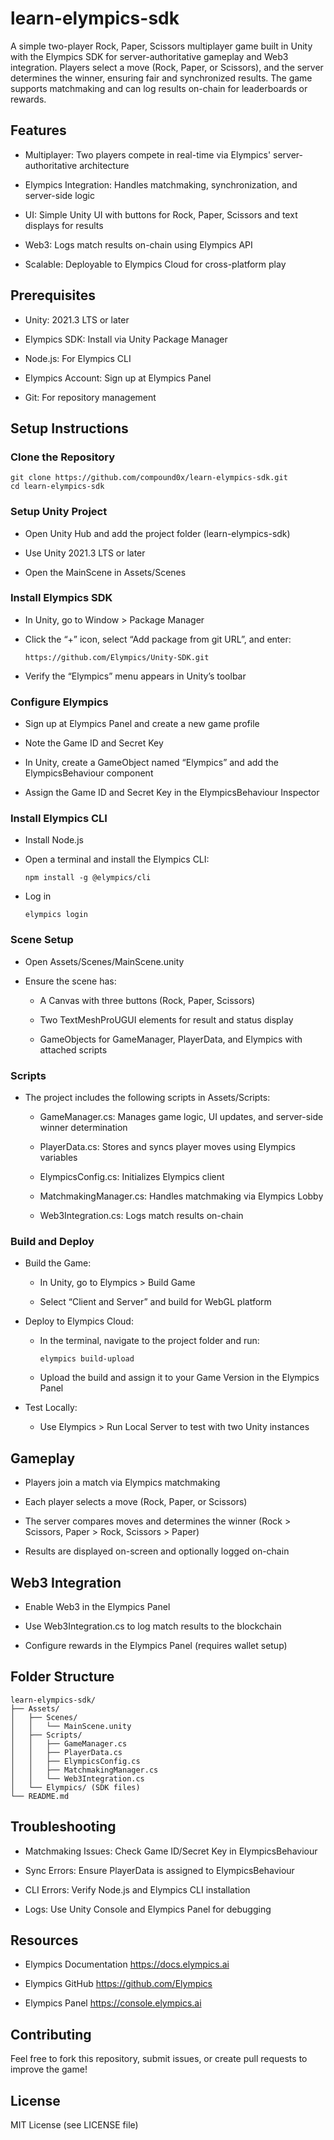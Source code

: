 # learn-elympics-sdk

A simple two-player Rock, Paper, Scissors multiplayer game built in Unity with the Elympics SDK for server-authoritative gameplay and Web3 integration. Players select a move (Rock, Paper, or Scissors), and the server determines the winner, ensuring fair and synchronized results. The game supports matchmaking and can log results on-chain for leaderboards or rewards.

## Features

- Multiplayer: Two players compete in real-time via Elympics' server-authoritative architecture

- Elympics Integration: Handles matchmaking, synchronization, and server-side logic

- UI: Simple Unity UI with buttons for Rock, Paper, Scissors and text displays for results

- Web3: Logs match results on-chain using Elympics API

- Scalable: Deployable to Elympics Cloud for cross-platform play

## Prerequisites

- Unity: 2021.3 LTS or later

- Elympics SDK: Install via Unity Package Manager

- Node.js: For Elympics CLI

- Elympics Account: Sign up at Elympics Panel

- Git: For repository management

## Setup Instructions

### Clone the Repository

```
git clone https://github.com/compound0x/learn-elympics-sdk.git
cd learn-elympics-sdk
```

### Setup Unity Project

- Open Unity Hub and add the project folder (learn-elympics-sdk)

- Use Unity 2021.3 LTS or later

- Open the MainScene in Assets/Scenes

### Install Elympics SDK

- In Unity, go to Window > Package Manager

- Click the “+” icon, select “Add package from git URL”, and enter:
  ```
  https://github.com/Elympics/Unity-SDK.git
  ```
  
- Verify the “Elympics” menu appears in Unity’s toolbar

### Configure Elympics

- Sign up at Elympics Panel and create a new game profile

- Note the Game ID and Secret Key

- In Unity, create a GameObject named “Elympics” and add the ElympicsBehaviour component

- Assign the Game ID and Secret Key in the ElympicsBehaviour Inspector

### Install Elympics CLI

- Install Node.js

- Open a terminal and install the Elympics CLI:
  ```
  npm install -g @elympics/cli
  ```
  
- Log in
  ```
  elympics login
  ```

### Scene Setup

- Open Assets/Scenes/MainScene.unity

- Ensure the scene has:

  - A Canvas with three buttons (Rock, Paper, Scissors)

  - Two TextMeshProUGUI elements for result and status display

  - GameObjects for GameManager, PlayerData, and Elympics with attached scripts
 
### Scripts

- The project includes the following scripts in Assets/Scripts:

  - GameManager.cs: Manages game logic, UI updates, and server-side winner determination

  - PlayerData.cs: Stores and syncs player moves using Elympics variables

  - ElympicsConfig.cs: Initializes Elympics client

  - MatchmakingManager.cs: Handles matchmaking via Elympics Lobby

  - Web3Integration.cs: Logs match results on-chain

### Build and Deploy

- Build the Game:

  - In Unity, go to Elympics > Build Game

  - Select “Client and Server” and build for WebGL platform

- Deploy to Elympics Cloud:

  - In the terminal, navigate to the project folder and run:
    ```
    elympics build-upload
    ```
  - Upload the build and assign it to your Game Version in the Elympics Panel
 
- Test Locally:

  - Use Elympics > Run Local Server to test with two Unity instances
 
## Gameplay

- Players join a match via Elympics matchmaking

- Each player selects a move (Rock, Paper, or Scissors)

- The server compares moves and determines the winner (Rock > Scissors, Paper > Rock, Scissors > Paper)

- Results are displayed on-screen and optionally logged on-chain

## Web3 Integration

- Enable Web3 in the Elympics Panel

- Use Web3Integration.cs to log match results to the blockchain

- Configure rewards in the Elympics Panel (requires wallet setup)

## Folder Structure

```
learn-elympics-sdk/
├── Assets/
│   ├── Scenes/
│   │   └── MainScene.unity
│   ├── Scripts/
│   │   ├── GameManager.cs
│   │   ├── PlayerData.cs
│   │   ├── ElympicsConfig.cs
│   │   ├── MatchmakingManager.cs
│   │   └── Web3Integration.cs
│   └── Elympics/ (SDK files)
└── README.md
```

## Troubleshooting

- Matchmaking Issues: Check Game ID/Secret Key in ElympicsBehaviour

- Sync Errors: Ensure PlayerData is assigned to ElympicsBehaviour

- CLI Errors: Verify Node.js and Elympics CLI installation

- Logs: Use Unity Console and Elympics Panel for debugging

## Resources

- Elympics Documentation https://docs.elympics.ai

- Elympics GitHub https://github.com/Elympics

- Elympics Panel https://console.elympics.ai

## Contributing

Feel free to fork this repository, submit issues, or create pull requests to improve the game!

## License

MIT License (see LICENSE file)
